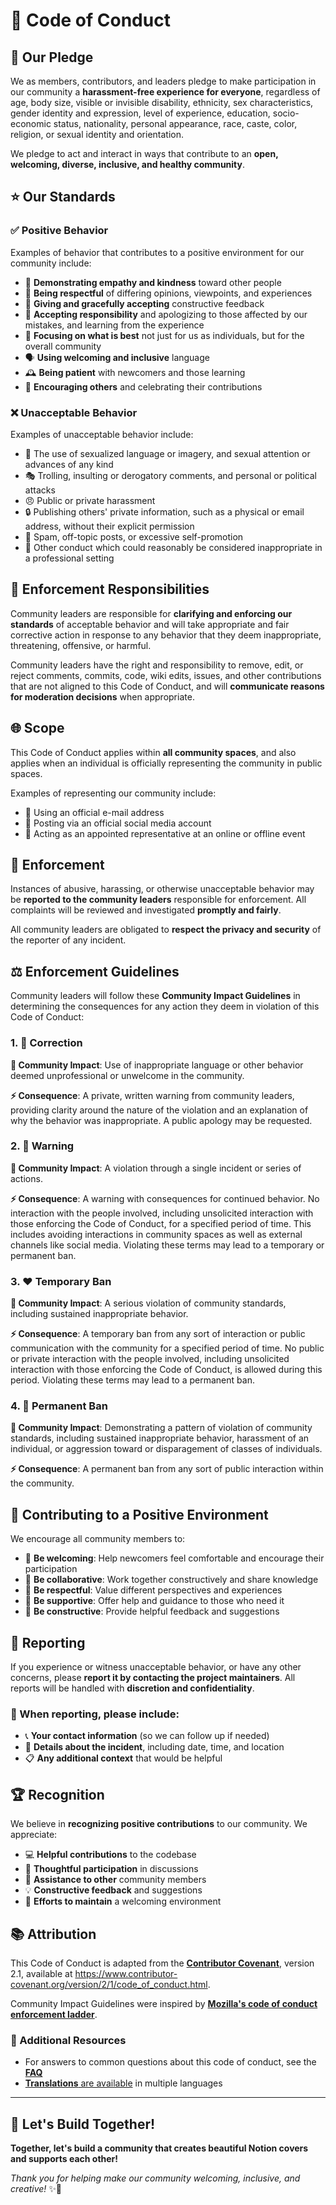 # 📜 Code of Conduct

## 🤝 Our Pledge

We as members, contributors, and leaders pledge to make participation in our community a **harassment-free experience for everyone**, regardless of age, body size, visible or invisible disability, ethnicity, sex characteristics, gender identity and expression, level of experience, education, socio-economic status, nationality, personal appearance, race, caste, color, religion, or sexual identity and orientation.

We pledge to act and interact in ways that contribute to an **open, welcoming, diverse, inclusive, and healthy community**.

## ⭐ Our Standards

### ✅ **Positive Behavior**
Examples of behavior that contributes to a positive environment for our community include:

* 💝 **Demonstrating empathy and kindness** toward other people
* 🤲 **Being respectful** of differing opinions, viewpoints, and experiences
* 💬 **Giving and gracefully accepting** constructive feedback
* 🙋 **Accepting responsibility** and apologizing to those affected by our mistakes, and learning from the experience
* 🌟 **Focusing on what is best** not just for us as individuals, but for the overall community
* 🗣️ **Using welcoming and inclusive** language
* 🕰️ **Being patient** with newcomers and those learning
* 🎉 **Encouraging others** and celebrating their contributions

### ❌ **Unacceptable Behavior**
Examples of unacceptable behavior include:

* 🚫 The use of sexualized language or imagery, and sexual attention or advances of any kind
* 🎭 Trolling, insulting or derogatory comments, and personal or political attacks
* 😠 Public or private harassment
* 🔒 Publishing others' private information, such as a physical or email address, without their explicit permission
* 📢 Spam, off-topic posts, or excessive self-promotion
* 💼 Other conduct which could reasonably be considered inappropriate in a professional setting

## 👮 Enforcement Responsibilities

Community leaders are responsible for **clarifying and enforcing our standards** of acceptable behavior and will take appropriate and fair corrective action in response to any behavior that they deem inappropriate, threatening, offensive, or harmful.

Community leaders have the right and responsibility to remove, edit, or reject comments, commits, code, wiki edits, issues, and other contributions that are not aligned to this Code of Conduct, and will **communicate reasons for moderation decisions** when appropriate.

## 🌐 Scope

This Code of Conduct applies within **all community spaces**, and also applies when an individual is officially representing the community in public spaces. 

Examples of representing our community include:
- 📧 Using an official e-mail address
- 📱 Posting via an official social media account  
- 🎤 Acting as an appointed representative at an online or offline event

## 🚨 Enforcement

Instances of abusive, harassing, or otherwise unacceptable behavior may be **reported to the community leaders** responsible for enforcement. All complaints will be reviewed and investigated **promptly and fairly**.

All community leaders are obligated to **respect the privacy and security** of the reporter of any incident.

## ⚖️ Enforcement Guidelines

Community leaders will follow these **Community Impact Guidelines** in determining the consequences for any action they deem in violation of this Code of Conduct:

### 1. 💛 **Correction**

**🎯 Community Impact**: Use of inappropriate language or other behavior deemed unprofessional or unwelcome in the community.

**⚡ Consequence**: A private, written warning from community leaders, providing clarity around the nature of the violation and an explanation of why the behavior was inappropriate. A public apology may be requested.

### 2. 🧡 **Warning**

**🎯 Community Impact**: A violation through a single incident or series of actions.

**⚡ Consequence**: A warning with consequences for continued behavior. No interaction with the people involved, including unsolicited interaction with those enforcing the Code of Conduct, for a specified period of time. This includes avoiding interactions in community spaces as well as external channels like social media. Violating these terms may lead to a temporary or permanent ban.

### 3. ❤️ **Temporary Ban**

**🎯 Community Impact**: A serious violation of community standards, including sustained inappropriate behavior.

**⚡ Consequence**: A temporary ban from any sort of interaction or public communication with the community for a specified period of time. No public or private interaction with the people involved, including unsolicited interaction with those enforcing the Code of Conduct, is allowed during this period. Violating these terms may lead to a permanent ban.

### 4. 🖤 **Permanent Ban**

**🎯 Community Impact**: Demonstrating a pattern of violation of community standards, including sustained inappropriate behavior, harassment of an individual, or aggression toward or disparagement of classes of individuals.

**⚡ Consequence**: A permanent ban from any sort of public interaction within the community.

## 🌱 Contributing to a Positive Environment

We encourage all community members to:

* 🤗 **Be welcoming**: Help newcomers feel comfortable and encourage their participation
* 🤝 **Be collaborative**: Work together constructively and share knowledge
* 🙏 **Be respectful**: Value different perspectives and experiences
* 💪 **Be supportive**: Offer help and guidance to those who need it
* 🔨 **Be constructive**: Provide helpful feedback and suggestions

## 📢 Reporting

If you experience or witness unacceptable behavior, or have any other concerns, please **report it by contacting the project maintainers**. All reports will be handled with **discretion and confidentiality**.

### 📝 When reporting, please include:
* 📞 **Your contact information** (so we can follow up if needed)
* 📅 **Details about the incident**, including date, time, and location
* 📋 **Any additional context** that would be helpful

## 🏆 Recognition

We believe in **recognizing positive contributions** to our community. We appreciate:

* 💻 **Helpful contributions** to the codebase
* 💭 **Thoughtful participation** in discussions
* 🤝 **Assistance to other** community members
* 💡 **Constructive feedback** and suggestions
* 🌈 **Efforts to maintain** a welcoming environment

## 📚 Attribution

This Code of Conduct is adapted from the [**Contributor Covenant**](https://www.contributor-covenant.org), version 2.1, available at https://www.contributor-covenant.org/version/2/1/code_of_conduct.html.

Community Impact Guidelines were inspired by [**Mozilla's code of conduct enforcement ladder**](https://github.com/mozilla/diversity).

### 📖 Additional Resources
* For answers to common questions about this code of conduct, see the [**FAQ**](https://www.contributor-covenant.org/faq)
* [**Translations** are available](https://www.contributor-covenant.org/translations) in multiple languages

---

## 🎨 Let's Build Together!

**Together, let's build a community that creates beautiful Notion covers and supports each other!** 

*Thank you for helping make our community welcoming, inclusive, and creative!* ✨🌟